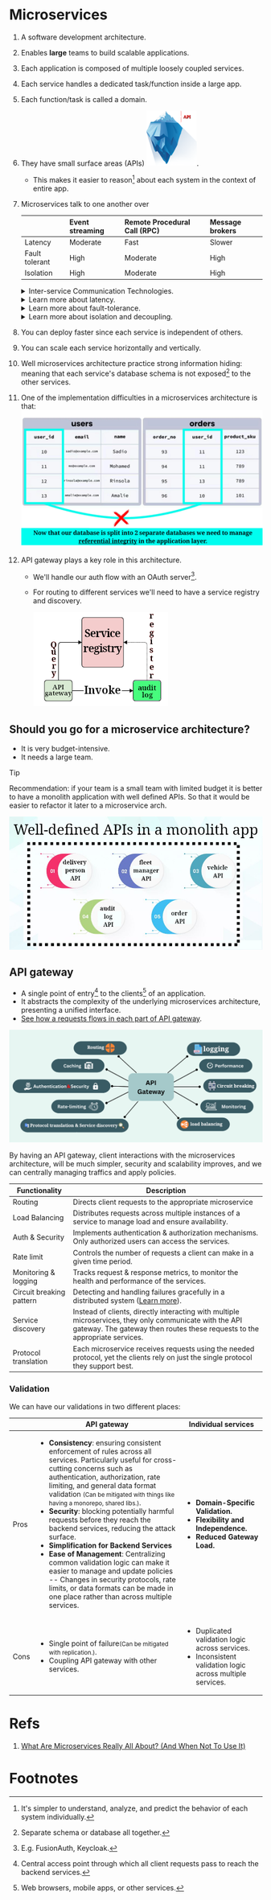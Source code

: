 # Microservices

1. A software development architecture.
2. Enables **large** teams to build scalable applications.
3. Each application is composed of multiple loosely coupled services.
4. Each service handles a dedicated task/function inside a large app.
5. Each function/task is called a domain.
6. They have small surface areas (APIs) <img src="./iceburge.png" width=100>.
   - This makes it easier to reason[^1] about each system in the context of entire app.
7. Microservices talk to one another over

   |                | Event streaming | Remote Procedural Call (RPC) | Message brokers |
   | -------------- | --------------- | ---------------------------- | --------------- |
   | Latency        | Moderate        | Fast                         | Slower          |
   | Fault tolerant | High            | Moderate                     | High            |
   | Isolation      | High            | Moderate                     | High            |

   <details>
     <summary>
       Inter-service Communication Technologies.
     </summary>
     <table>
       <thead>
         <tr>
           <th></th>
           <th>Name</th>
           <th>Infographic</th>
         </tr>
       </thead>
       <tbody>
         <tr>
           <td>
             Message Broker/Queue
           </td>
           <td>
             <ul>
               <li>
                 RabbitMQ.
               </li>
               <li>
                 ActiveMQ.
               </li>
             </ul>
           </td>
           <td><img src="./message-broker.png" /></td>
         </tr>
         <tr>
           <td>RPC Framework</td>
           <td>gRPC</td>
           <td><img src="./grpc.png" /></td>
         </tr>
         <tr>
           <td>
             Event Streaming Platform
             <br />
             AKA
             <br />
             Distributed Streaming Platform
           </td>
           <td>
             Apache Kafka
           </td>
           <td><img src="./kafka.png" /></td>
         </tr>
       </tbody>
     </table>
   </details>

   <details>
     <summary>
       Learn more about latency.
     </summary>
     <table>
       <thead>
         <tr>
           <th>Event streaming platforms</th>
           <th>RPC</th>
           <th>Message brokers</th>
         </tr>
       </thead>
       <tbody>
         <tr>
           <td>
             Optimized for high-<a href="../glossary/README.md#throughput">throughput</a>
             and scalable processing of event data. While they can provide near real-time processing, the speed can vary depending on factors like:
             <ul>
               <li>Network latency.</li>
               <li>Volume of events.</li>
               <li>Architecture of the consuming services.</li>
             </ul>
           </td>
           <td>
             Typically the fastest option in terms of latency because:
             <ul>
               <li>It is synchronous.</li>
               <li>It often involves direct communication between services.</li>
             </ul>
             It is designed for request-response interactions, which means that the calling service waits for a response from the callee.
           </td>
           <td>
             Generally slower than RPC because they involve more overhead. Messages are placed into queues and then processed, which introduces latency, especially if the system needs to:
             <ul>
               <li>Handle complex routing.</li>
               <li>
                 Message <a href="../glossary/README.md#durability">durability</a>
               </li>
               <li>Large numbers of consumers.</li>
             </ul>
           </td>
         </tr>
       </tbody>
     </table>
   </details>

   <details>
     <summary>
       Learn more about fault-tolerance.
     </summary>
     <table>
       <thead>
         <tr>
           <th>Event streaming platforms</th>
           <th>RPC</th>
           <th>Message brokers</th>
         </tr>
       </thead>
       <tbody>
         <tr>
           <td>
             Designed with fault tolerance in mind. They offer features like:
             <ul>
               <li>
                 Data replication ensures that data is not lost if a node fails.
               </li>
               <li>
                 <a href="../glossary/README.md#durableStorage">Durable storage</a>.
               </li>
               <li>Partitioning: enhances both fault-tolerance and scalability.</li>
               <li>replaying events, which can be beneficial for system recovery or auditing purposes.</li>
               <li>
                 Being able to maintain the order of events, which is crucial for certain use cases.
               </li>
             </ul>
           </td>
           <td>
             Limited built-in fault-tolerance.<br />
             Since RPC involves direct communication between services, failures in each one the following can lead to errors or timeouts:
             <ul>
               <li>The network.</li>
               <li>The service being called.</li>
               <li>The caller.</li>
             </ul>
             It's crucial to handle timeouts and errors gracefully to prevent the entire system from becoming unresponsive. Fault-tolerance can be enhanced by implementing:
             <ul>
               <li>Retry mechanisms.</li>
               <li>Circuit breakers.</li>
               <li>Fallback strategies</li>
             </ul>
           </td>
           <td>
             Often more fault-tolerant because they decouple the sender and receiver. They can provide features such as:
             <ul>
               <li>
                 Message persistence.
               </li>
               <li>
                 delivery guarantees <small>(at least once, at most once, or exactly once)</small>.
               </li>
               <li>
                 dead-letter queues <small>(DLQ)</small> to handle failed message deliveries.
               </li>
             </ul>
            These characteristics makes it suitable for systems requiring high-availability and resilience to service interruptions.
           </td>
         </tr>
       </tbody>
     </table>
   </details>

   <details>
     <summary>
       Learn more about isolation and decoupling.
     </summary>
     <table>
       <thead>
         <tr>
           <th>Message Broker</th>
           <th>RPC Framework</th>
           <th>Event Streaming Platform</th>
         </tr>
       </thead>
       <tbody>
         <tr>
           <td>
             Services communicate asynchronously and abstractly through queues/topics, meaning that if one service:
             <ul>
               <li>Fails.</li>
               <li>Slowdown.</li>
               <li>
                 Evolve<small>(Assuming that it won't change its message format)</small>.
               </li>
             </ul>
             It does not directly impact others.
             <br />
             And messages can be buffered until the receiving service is available again.
           </td>
           <td>
             Less isolation compared to other methods. Since services communicate synchronously and directly, things like:
             <ul>
               <li>Downtime.</li>
               <li>Slow performance.</li>
               <li>Failures in one service.</li>
               <li>Changes in the interface or the location.</li>
             </ul>
             of one service can propagate and impact other services. This is happening because of
             tight coupling between services -- They need to know the exact location and interface details of the services they are calling.
           </td>
           <td>
             Producers and consumers of events operate independently, and the system can handle large volumes of events even if some services are temporarily unavailable. In this communication method we support:
             <ol>
               <li>Real-time processing.</li>
               <li>Replay events.</li>
             </ol>
             Which can be useful for data recovery and analytics.
           </td>
         </tr>
       </tbody>
     </table>
   </details>

8. You can deploy faster since each service is independent of others.
9. You can scale each service horizontally and vertically.
10. Well microservices architecture practice strong information hiding: meaning that each service's database schema is not exposed[^2] to the other services.
11. One of the implementation difficulties in a microservices architecture is that:
    ![Referential integrity](./referential-integrity.png)
12. API gateway plays a key role in this architecture.

    - We'll handle our auth flow with an OAuth server[^3].
    - For routing to different services we'll need to have a service registry and discovery.

      ![Service discovery and registry](./service-discovery-and-registry.png)

## Should you go for a microservice architecture?

- It is very budget-intensive.
- It needs a large team.

> [!TIP]
>
> Recommendation: if your team is a small team with limited budget it is better to have a monolith application with well defined APIs. So that it would be easier to refactor it later to a microservice arch.
>
> ![Well defined APIs in a monolith application](./well-defined-apis-in-a-monolith-app.png)

## API gateway

- A single point of entry[^4] to the clients[^5] of an application.
- It abstracts the complexity of the underlying microservices architecture, presenting a unified interface.
- [See how a requests flows in each part of API gateway](https://youtu.be/6ULyxuHKxg8?t=50).

![API gateway functionalities](./api-gateway-functionalities.png)

By having an API gateway, client interactions with the microservices architecture, will be much simpler, security and scalability improves, and we can centrally managing traffics and apply policies.

| Functionality            | Description                                                                                                                                                                           |
| ------------------------ | ------------------------------------------------------------------------------------------------------------------------------------------------------------------------------------- |
| Routing                  | Directs client requests to the appropriate microservice                                                                                                                               |
| Load Balancing           | Distributes requests across multiple instances of a service to manage load and ensure availability.                                                                                   |
| Auth & Security          | Implements authentication & authorization mechanisms. Only authorized users can access the services.                                                                                  |
| Rate limit               | Controls the number of requests a client can make in a given time period.                                                                                                             |
| Monitoring & logging     | Tracks request & response metrics, to monitor the health and performance of the services.                                                                                             |
| Circuit breaking pattern | Detecting and handling failures gracefully in a distributed system ([Learn more](https://microservices.io/patterns/reliability/circuit-breaker.html)).                                |
| Service discovery        | Instead of clients, directly interacting with multiple microservices, they only communicate with the API gateway. The gateway then routes these requests to the appropriate services. |
| Protocol translation     | Each microservice receives requests using the needed protocol, yet the clients rely on just the single protocol they support best.                                                    |

### Validation

We can have our validations in two different places:

<table>
  <thead>
    <tr>
      <th></th>
      <th>API gateway</th>
      <th>Individual services</th>
    </tr>
  </thead>
  <tbody>
    <tr>
      <td>Pros</td>
      <td>
        <ul>
          <li>
            <b>Consistency</b>:
            ensuring consistent enforcement of rules across all
            services. Particularly useful for cross-cutting concerns
            such as authentication, authorization, rate limiting, and
            general data format validation
            <small>(Can be mitigated with things like having a monorepo, shared libs.)</small>.
          </li>
          <li>
            <b>Security</b>: blocking potentially harmful requests
            before they reach the backend services, reducing the
            attack surface.
          </li>
          <li>
            <b>Simplification for Backend Services</b>
          </li>
          <li>
            <b>Ease of Management</b>: Centralizing common validation
            logic can make it easier to manage and update policies -- Changes in security protocols, rate limits, or data formats can be made in one place rather than across multiple services.
          </li>
        </ul>
      </td>
      <td>
        <ul>
          <li>
            <b>Domain-Specific Validation.</b>
          </li>
          <li>
            <b>Flexibility and Independence.</b>
          </li>
          <li>
            <b>Reduced Gateway Load.</b>
          </li>
        </ul>
      </td>
    </tr>
    <tr>
      <td>Cons</td>
      <td>
        <ul>
          <li>
            Single point of failure<small>(Can be mitigated with replication.)</small>.
          </li>
          <li>Coupling API gateway with other services.</li>
        </ul>
      </td>
      <td>
        <ul>
          <li>Duplicated validation logic across services.</li>
          <li>
            Inconsistent validation logic across multiple services.
          </li>
        </ul>
      </td>
    </tr>
  </tbody>
</table>

# Refs

1. [What Are Microservices Really All About? (And When Not To Use It)](https://www.youtube.com/watch?v=lTAcCNbJ7KE&t=22s)

# Footnotes

[^1]: It's simpler to understand, analyze, and predict the behavior of each system individually.
[^2]: Separate schema or database all together.
[^3]: E.g. FusionAuth, Keycloak.
[^4]: Central access point through which all client requests pass to reach the backend services.
[^5]: Web browsers, mobile apps, or other services.
